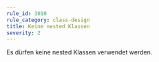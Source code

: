 ```yaml
---
rule_id: 3010
rule_category: class-design
title: Keine nested Klassen
severity: 2
---
```

Es dürfen keine nested Klassen verwendet werden.
